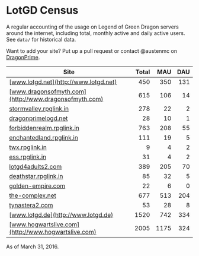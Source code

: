 # LotGD Census
A regular accounting of the usage on Legend of Green Dragon servers around the internet, including total, monthly active and daily active users. See `data/` for historical data.

Want to add your site? Put up a pull request or contact @austenmc on [DragonPrime](http://dragonprime.net).


Site | Total | MAU | DAU
--- | ---:| ---:| ---:
[www.lotgd.net](http://www.lotgd.net)|450|350|131
[www.dragonsofmyth.com](http://www.dragonsofmyth.com)|615|106|14
[stormvalley.rpglink.in](http://stormvalley.rpglink.in)|278|22|2
[dragonprimelogd.net](http://dragonprimelogd.net)|28|10|1
[forbiddenrealm.rpglink.in](http://forbiddenrealm.rpglink.in)|763|208|55
[enchantedland.rpglink.in](http://enchantedland.rpglink.in)|111|19|5
[twx.rpglink.in](http://twx.rpglink.in)|9|4|2
[ess.rpglink.in](http://ess.rpglink.in)|31|4|2
[lotgd4adults2.com](http://lotgd4adults2.com)|389|205|70
[deathstar.rpglink.in](http://deathstar.rpglink.in)|85|32|5
[golden-empire.com](http://golden-empire.com)|22|6|0
[the-complex.net](http://the-complex.net)|677|513|204
[tynastera2.com](http://tynastera2.com)|53|28|8
[www.lotgd.de](http://www.lotgd.de)|1520|742|334
[www.hogwartslive.com](http://www.hogwartslive.com)|2005|1175|324

As of March 31, 2016.
